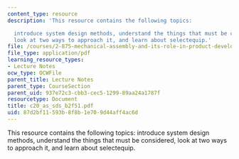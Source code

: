 ```yaml
---
content_type: resource
description: 'This resource contains the following topics:

  introduce system design methods, understand the things that must be considered,
  look at two ways to approach it, and learn about selectequip.'
file: /courses/2-875-mechanical-assembly-and-its-role-in-product-development-fall-2004/87d2bf11593b8f8b1e709d44aff4ac6d_c20_as_sds_b2f51.pdf
file_type: application/pdf
learning_resource_types:
- Lecture Notes
ocw_type: OCWFile
parent_title: Lecture Notes
parent_type: CourseSection
parent_uid: 937e72c3-cbb3-cec5-1299-89aa24a1787f
resourcetype: Document
title: c20_as_sds_b2f51.pdf
uid: 87d2bf11-593b-8f8b-1e70-9d44aff4ac6d
---
```

This resource contains the following topics:
introduce system design methods, understand the things that must be considered, look at two ways to approach it, and learn about selectequip.

